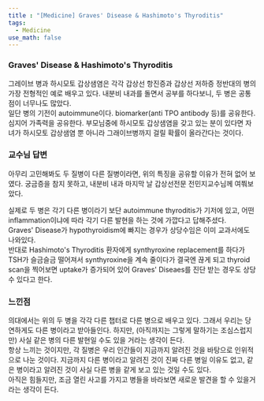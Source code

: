 ```yaml
---
title : "[Medicine] Graves' Disease & Hashimoto's Thyroditis"
tags:
  - Medicine
use_math: false
---
```


### Graves' Disease & Hashimoto's Thyroditis
그레이브 병과 하시모토 갑상샘염은 각각 갑상선 항진증과 갑상선 저하증 정반대의 병의 가장 전형적인 예로 배우고 있다. 내분비 내과를 돌면서 공부를 하다보니, 두 병은 공통점이 너무나도 많았다.  
일단 병의 기전이 autoimmune이다. biomarker(anti TPO antibody 등)를 공유한다. 심지어 가족력을 공유한다. 부모님중에 하시모토 갑상샘염을 갖고 있는 분이 있다면 자녀가 하시모토 갑상샘염 뿐 아니라 그래이브병까지 걸릴 확률이 올라간다는 것이다.  
  
### 교수님 답변
아무리 고민해봐도 두 질병이 다른 질병이라면, 위의 특징을 공유할 이유가 전혀 없어 보였다. 궁금증을 참지 못하고, 내분비 내과 마지막 날 갑상선전문 전민지교수님께 여쭤보았다.  
  
실제로 두 병은 각기 다른 병이라기 보단 autoimmune thyroditis가 기저에 있고, 어떤 inflammation이냐에 따라 각기 다른 발현을 하는 것에 가깝다고 답해주셨다.  
Graves' Disease가 hypothyroidism에 빠지는 경우가 상당수임은 이미 교과서에도 나와있다.  
반대로 Hashimoto's Thyroditis 환자에게 synthyroxine replacement를 하다가 TSH가 슬금슬금 떨어져서 synthyroxine을 계속 줄이다가 결국엔 끊게 되고 thyroid scan을 찍어보면 uptake가 증가되어 있어 Graves' Diseaes를 진단 받는 경우도 상당 수 있다고 한다.  

  
### 느낀점
의대에서는 위의 두 병을 각각 다른 챕터로 다른 병으로 배우고 있다. 그래서 우리는 당연하게도 다른 병이라고 받아들인다. 하지만, (아직까지는 그렇게 말하기는 조심스럽지만) 사실 같은 병의 다른 발현일 수도 있을 거라는 생각이 든다.  
항상 느끼는 것이지만, 각 질병은 우리 인간들이 지금까지 알려진 것을 바탕으로 인위적으로 나눈 것이다. 지금까지 다른 병이라고 알려진 것이 진짜 다른 병일 이유도 없고, 같은 병이라고 알려진 것이 사실 다른 병을 같게 보고 있는 것일 수도 있다.  
아직은 힘들지만, 조금 열린 사고를 가지고 병들을 바라보면 새로운 발견을 할 수 있을거라는 생각이 든다.  

